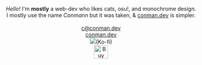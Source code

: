 <p align="center">
	<i>Hello!</i> I'm <b>mostly</b> a web-dev who likes cats, osu!, and monochrome design.<br>
	I mostly use the name <i>Conmann</i> but it was taken, & <a href="https://conman.dev">conman.dev</a> is simpler.
	<br><br>
	<a href="mailto:c@conman.dev">c@conman.dev</a><br>
	<a href="https://conman.dev">conman.dev</a><br>
	<a href="https://www.buymeacoffee.com/conn"><img src="https://img.buymeacoffee.com/button-api/?text=Buy me a Coffee&emoji=&slug=conn&button_colour=000000&font_colour=ffffff&font_family=Cookie&outline_colour=ffffff&coffee_colour=FFDD00" /></a>(Ko-fi)<br>
	<a href='https://ko-fi.com/Q5Q8HKRP5' target='_blank'><img height='36' style='border:0px;height:36px;' src='https://storage.ko-fi.com/cdn/kofi5.png?v=3' border='0' alt='Buy Me a Coffee at ko-fi.com' /></a>
</p>

